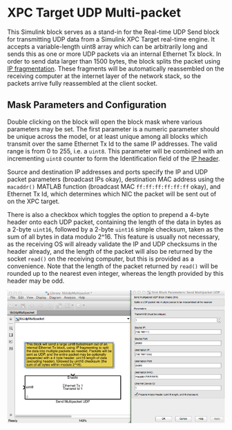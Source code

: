 XPC Target UDP Multi-packet
===========================

This Simulink block serves as a stand-in for the Real-time UDP Send block 
for transmitting UDP data from a Simulink XPC Target real-time engine. It 
accepts a variable-length uint8 array which can be arbitrarily long and sends
this as one or more UDP packets via an internal Ethernet Tx block. In order to
send data larger than 1500 bytes, the block splits the packet using 
[IP fragmentation](http://en.wikipedia.org/wiki/IP_fragmentation). These fragments
will be automatically reassembled on the receiving computer at the internet layer 
of the network stack, so the packets arrive fully reassembled at the client socket.

Mask Parameters and Configuration
---------------------------------

Double clicking on the block will open the block mask where various parameters may be set.
The first parameter is a numeric parameter should be unique across the model, or at least unique among all 
blocks which transmit over the same Ethernet Tx Id to the same IP addresses. The valid range is from 0 to 255, 
i.e. a `uint8`. This parameter will be combined with an incrementing `uint8` counter to form the Identification
field of the [IP header](http://en.wikipedia.org/wiki/IPv4#Packet_structure).

Source and destination IP addresses and ports specify the IP and UDP packet parameters (broadcast IPs okay), 
destination MAC address using the `macaddr()` MATLAB function (broadcast MAC `ff:ff:ff:ff:ff:ff` okay), 
and Ethernet Tx Id, which determines which NIC the packet will be sent out of on the XPC target.

There is also a checkbox which toggles the option to prepend a 4-byte header onto each UDP packet, containing the 
length of the data in bytes as a 2-byte `uint16`, followed by a 2-byte `uint16` simple checksum, taken as the sum of all 
bytes in data modulo 2^16. This feature is usually not necessary, as the receiving OS will already validate the 
IP and UDP checksums in the header already, and the length of the packet will also be returned by the socket `read()` 
on the receiving computer, but this is provided as a convenience. Note that the length of the packet returned by `read()`
will be rounded up to the nearest even integer, whereas the length provided by this header may be odd.

![Mask Parameters Screenshot](https://raw.githubusercontent.com/djoshea/xpctarget-udp-multi-packet/master/screenshot.png)


